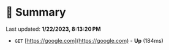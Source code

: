 # 📖 Summary
Last updated: **1/22/2023, 8:13:20 PM**

- `GET` [https://google.com](https://google.com) - **Up** (184ms)
